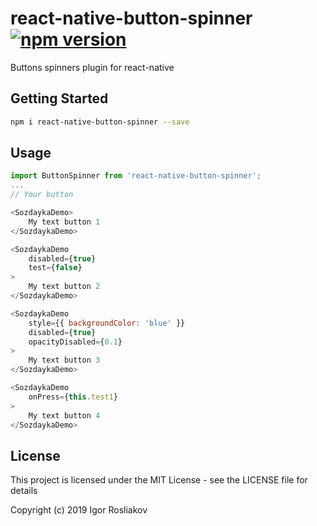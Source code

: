 # react-native-button-spinner [![npm version](https://badge.fury.io/js/react-native-button-spinner.svg)](https://badge.fury.io/js/react-native-button-spinner)

Buttons spinners plugin for react-native

## Getting Started

```bash
npm i react-native-button-spinner --save
```

## Usage
```javascript
import ButtonSpinner from 'react-native-button-spinner';
...
// Your button

<SozdaykaDemo>
    My text button 1
</SozdaykaDemo>
```

```javascript
<SozdaykaDemo
    disabled={true}
    test={false}
>
    My text button 2
</SozdaykaDemo>
```

```javascript
<SozdaykaDemo
    style={{ backgroundColor: 'blue' }}
    disabled={true}
    opacityDisabled={0.1}
>
    My text button 3
</SozdaykaDemo>
```

```javascript
<SozdaykaDemo
    onPress={this.test1}
>
    My text button 4
</SozdaykaDemo>
```


## License
This project is licensed under the MIT License - see the LICENSE file for details

Copyright (c) 2019 Igor Rosliakov